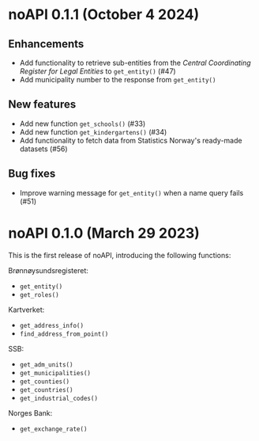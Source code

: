 # noAPI 0.1.1 (October 4 2024)

## Enhancements

* Add functionality to retrieve sub-entities from the _Central Coordinating Register for Legal Entities_ to `get_entity()` (#47)
* Add municipality number to the response from `get_entity()`

## New features

* Add new function `get_schools()` (#33)
* Add new function `get_kindergartens()` (#34)
* Add functionality to fetch data from Statistics Norway's ready-made datasets (#56)

## Bug fixes

* Improve warning message for `get_entity()` when a name query fails (#51)

# noAPI 0.1.0 (March 29 2023)

This is the first release of noAPI, introducing the following functions:

Brønnøysundsregisteret:

* `get_entity()`
* `get_roles()`

Kartverket:

* `get_address_info()`
* `find_address_from_point()`

SSB:

* `get_adm_units()`
* `get_municipalities()`
* `get_counties()`
* `get_countries()`
* `get_industrial_codes()`

Norges Bank:

* `get_exchange_rate()`
